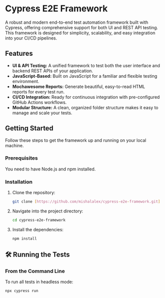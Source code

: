 # Cypress E2E Framework

A robust and modern end-to-end test automation framework built with Cypress, offering comprehensive support for both UI and REST API testing. This framework is designed for simplicity, scalability, and easy integration into your CI/CD pipelines.

## Features

* **UI & API Testing:** A unified framework to test both the user interface and backend REST APIs of your application.
* **JavaScript-Based:** Built on JavaScript for a familiar and flexible testing environment.
* **Mochawesome Reports:** Generate beautiful, easy-to-read HTML reports for every test run.
* **CI/CD Integration:** Ready for continuous integration with pre-configured GitHub Actions workflows.
* **Modular Structure:** A clean, organized folder structure makes it easy to manage and scale your tests.

## Getting Started

Follow these steps to get the framework up and running on your local machine.

### Prerequisites

You need to have Node.js and npm installed.

### Installation

1.  Clone the repository:
    ```sh
    git clone [https://github.com/mishalalex/cypress-e2e-framework.git](https://github.com/mishalalex/cypress-e2e-framework.git)
    ```

2.  Navigate into the project directory:
    ```sh
    cd cypress-e2e-framework
    ```

3.  Install the dependencies:
    ```sh
    npm install
    ```

## 🛠️ Running the Tests

### From the Command Line

To run all tests in headless mode:

```sh
npx cypress run
